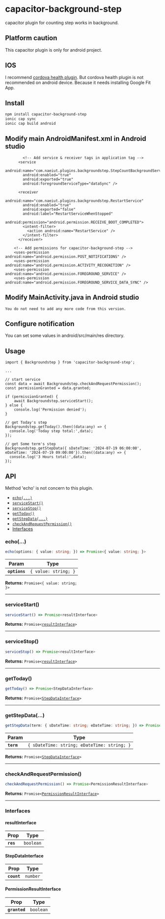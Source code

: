 # capacitor-background-step

capacitor plugin for counting step works in background.


## Platform caution

This capacitor plugin is only for android project.

## IOS

I recommend [cordova health plugin](https://github.com/dariosalvi78/cordova-plugin-health). 
But cordova health plugin is not recommended on android device. Because it needs installing Google Fit App.

## Install

```bash
npm install capacitor-background-step
ionic cap sync
ionic cap build android
```

## Modify main AndroidManifest.xml in Android studio

```
		<!-- Add service & receiver tags in application tag -->
      <service
        android:name="com.naeiut.plugins.backgroundstep.StepCountBackgroundService"
        android:enabled="true"
        android:exported="true"
        android:foregroundServiceType="dataSync" />

      <receiver
        android:name="com.naeiut.plugins.backgroundstep.RestartService"
        android:enabled="true"
        android:exported="false"
        android:label="RestartServiceWhenStopped"
        android:permission="android.permission.RECEIVE_BOOT_COMPLETED">
        <intent-filter>
          <action android:name="RestartService" />
        </intent-filter>
      </receiver>
```
```
    <!-- Add permissions for capacitor-background-step -->
    <uses-permission android:name="android.permission.POST_NOTIFICATIONS" />
    <uses-permission android:name="android.permission.ACTIVITY_RECOGNITION" />
    <uses-permission android:name="android.permission.FOREGROUND_SERVICE" />
    <uses-permission android:name="android.permission.FOREGROUND_SERVICE_DATA_SYNC" />
```

## Modify MainActivity.java in Android studio
```
You do not need to add any more code from this version.
```


## Configure notification

You can set some values in android/src/main/res directory.

## Usage
```
import { Backgroundstep } from 'capacitor-background-step';

...

// start service
const data = await Backgroundstep.checkAndRequestPermission();
const permissionGranted = data.granted;

if (permissionGranted) {
	await Backgroundstep.serviceStart();
} else {
	console.log('Permission denied');
}

// get Today's step
Backgroundstep.getToday().then((data:any) => {
  console.log('Today step total:',data);
});

// get Some term's step
Backgroundstep.getStepData({ sDateTime: '2024-07-19 06:00:00', eDateTime: '2024-07-19 09:00:00'}).then((data:any) => {
  console.log('3 Hours total:',data);
});

```

## API
Method 'echo' is not concern to this plugin.

<docgen-index>

* [`echo(...)`](#echo)
* [`serviceStart()`](#servicestart)
* [`serviceStop()`](#servicestop)
* [`getToday()`](#gettoday)
* [`getStepData(...)`](#getstepdata)
* [`checkAndRequestPermission()`](#checkandrequestpermission)
* [Interfaces](#interfaces)

</docgen-index>

<docgen-api>
<!--Update the source file JSDoc comments and rerun docgen to update the docs below-->

### echo(...)

```typescript
echo(options: { value: string; }) => Promise<{ value: string; }>
```

| Param         | Type                            |
| ------------- | ------------------------------- |
| **`options`** | <code>{ value: string; }</code> |

**Returns:** <code>Promise&lt;{ value: string; }&gt;</code>

--------------------


### serviceStart()

```typescript
serviceStart() => Promise<resultInterface>
```

**Returns:** <code>Promise&lt;<a href="#resultinterface">resultInterface</a>&gt;</code>

--------------------


### serviceStop()

```typescript
serviceStop() => Promise<resultInterface>
```

**Returns:** <code>Promise&lt;<a href="#resultinterface">resultInterface</a>&gt;</code>

--------------------


### getToday()

```typescript
getToday() => Promise<StepDataInterface>
```

**Returns:** <code>Promise&lt;<a href="#stepdatainterface">StepDataInterface</a>&gt;</code>

--------------------


### getStepData(...)

```typescript
getStepData(term: { sDateTime: string; eDateTime: string; }) => Promise<StepDataInterface>
```

| Param      | Type                                                   |
| ---------- | ------------------------------------------------------ |
| **`term`** | <code>{ sDateTime: string; eDateTime: string; }</code> |

**Returns:** <code>Promise&lt;<a href="#stepdatainterface">StepDataInterface</a>&gt;</code>

--------------------


### checkAndRequestPermission()

```typescript
checkAndRequestPermission() => Promise<PermissionResultInterface>
```

**Returns:** <code>Promise&lt;<a href="#permissionresultinterface">PermissionResultInterface</a>&gt;</code>

--------------------


### Interfaces


#### resultInterface

| Prop      | Type                 |
| --------- | -------------------- |
| **`res`** | <code>boolean</code> |


#### StepDataInterface

| Prop        | Type                |
| ----------- | ------------------- |
| **`count`** | <code>number</code> |


#### PermissionResultInterface

| Prop          | Type                 |
| ------------- | -------------------- |
| **`granted`** | <code>boolean</code> |

</docgen-api>
